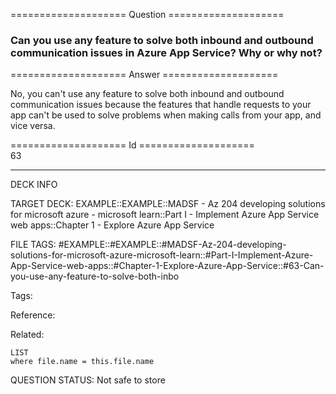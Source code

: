 ==================== Question ====================  

### Can you use any feature to solve both inbound and outbound communication issues in Azure App Service? Why or why not?  

==================== Answer ====================  

No, you can't use any feature to solve both inbound and outbound communication issues because the features that handle requests to your app can't be used to solve problems when making calls from your app, and vice versa.

==================== Id ====================  
63

---

DECK INFO

TARGET DECK: EXAMPLE::EXAMPLE::MADSF - Az 204 developing solutions for microsoft azure - microsoft learn::Part I - Implement Azure App Service web apps::Chapter 1 - Explore Azure App Service

FILE TAGS: #EXAMPLE::#EXAMPLE::#MADSF-Az-204-developing-solutions-for-microsoft-azure-microsoft-learn::#Part-I-Implement-Azure-App-Service-web-apps::#Chapter-1-Explore-Azure-App-Service::#63-Can-you-use-any-feature-to-solve-both-inbo

Tags:

Reference:

Related:

```dataview
LIST
where file.name = this.file.name
```

QUESTION STATUS: Not safe to store
